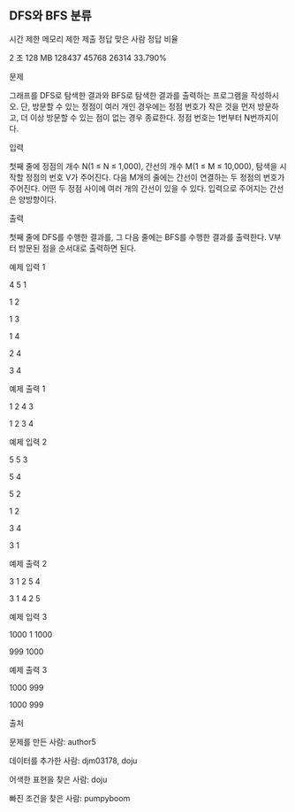 ## DFS와 BFS 분류

시간 제한	메모리 제한	제출	정답	맞은 사람	정답 비율

2 초	128 MB	128437	45768	26314	33.790%

문제

그래프를 DFS로 탐색한 결과와 BFS로 탐색한 결과를 출력하는 프로그램을 작성하시오. 단, 방문할 수 있는 정점이 여러 개인 경우에는 정점 번호가 작은 것을 먼저 방문하고, 더 이상 방문할 수 있는 점이 없는 경우 종료한다. 정점 번호는 1번부터 N번까지이다.



입력

첫째 줄에 정점의 개수 N(1 ≤ N ≤ 1,000), 간선의 개수 M(1 ≤ M ≤ 10,000), 탐색을 시작할 정점의 번호 V가 주어진다. 다음 M개의 줄에는 간선이 연결하는 두 정점의 번호가 주어진다. 어떤 두 정점 사이에 여러 개의 간선이 있을 수 있다. 입력으로 주어지는 간선은 양방향이다.



출력

첫째 줄에 DFS를 수행한 결과를, 그 다음 줄에는 BFS를 수행한 결과를 출력한다. V부터 방문된 점을 순서대로 출력하면 된다.



예제 입력 1

4 5 1

1 2

1 3

1 4

2 4

3 4

예제 출력 1

1 2 4 3

1 2 3 4

예제 입력 2

5 5 3

5 4

5 2

1 2

3 4

3 1

예제 출력 2

3 1 2 5 4

3 1 4 2 5

예제 입력 3

1000 1 1000

999 1000

예제 출력 3

1000 999

1000 999

출처

문제를 만든 사람: author5

데이터를 추가한 사람: djm03178, doju

어색한 표현을 찾은 사람: doju

빠진 조건을 찾은 사람: pumpyboom
